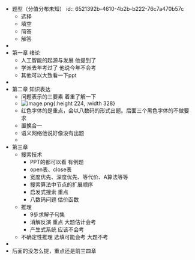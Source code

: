 - 题型（分值分布未知）
  id:: 6521392b-4610-4b2b-b222-76c7a470b57c
	- 选择
	- 填空
	- 简答
	- 解答
-
- 第一章 绪论
	- 人工智能的起源与发展 他提到了
	- 学派去年考过了 他说今年不会考
	- 其他可以大致看一下ppt
-
- 第二章 知识表达
	- 问题表示的三要素 着重了解一下
	- ![image.png](../assets/image_1703166514158_0.png){:height 224, :width 328}
	- 红色字体的是重点，会以八数码的形式出题。后面三个黑色字体的不做要求
	- 置换合一
	- 语义网络他说好像没有出题
	-
- 第三章
	- 搜索技术
		- PPT的都可以看 有例题
		- open表、close表
		- 宽度优先、深度优先、等代价、A算法等等
		- 搜索算法中节点的扩展顺序
		- 启发式搜索 重点
		- 八数码问题 估价函数
	- 推理
		- 9步求解子句集
		- 消解反演 重点 大题估计会考
		- 产生式系统 应该不会考
	- 不确定性推理 选填可能会考 大题不考
-
- 后面的没怎么提，重点还是前三四章